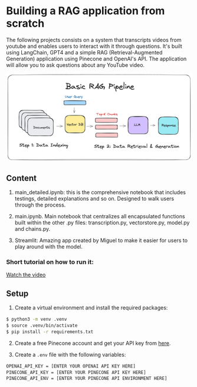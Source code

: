 
# Building a RAG application from scratch

The following projects consists on a system that transcripts videos from youtube and enables users to interact with it through questions. It's built using LangChain, GPT4 and a simple RAG (Retrieval-Augmented Generation) application using Pinecone and OpenAI's API. The application will allow you to ask questions about any YouTube video.

![Alt text](./images/RAGGS.png)




## Content

1. main_detailed.ipynb: this is the comprehensive notebook that includes testings, detailed explanations and so on. Designed to walk users through the process.

2. main.ipynb. Main notebook that centralizes all encapsulated functions built within the other .py files: transcription.py, vectorstore.py, model.py and chains.py.

3. Streamlit: Amazing app created by Miguel to make it easier for users to play around with the model.

### Short tutorial on how to run it:



[Watch the video](./images/tutorial.mp4)
## Setup

1. Create a virtual environment and install the required packages:

```bash
$ python3 -m venv .venv
$ source .venv/bin/activate
$ pip install -r requirements.txt
```

2. Create a free Pinecone account and get your API key from [here](https://www.pinecone.io/).

3. Create a `.env` file with the following variables:

```bash
OPENAI_API_KEY = [ENTER YOUR OPENAI API KEY HERE]
PINECONE_API_KEY = [ENTER YOUR PINECONE API KEY HERE]
PINECONE_API_ENV = [ENTER YOUR PINECONE API ENVIRONMENT HERE]
```
